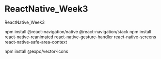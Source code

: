 # ReactNative_Week3
ReactNative_Week3



npm install @react-navigation/native @react-navigation/stack
npm install react-native-reanimated react-native-gesture-handler react-native-screens react-native-safe-area-context

npm install @expo/vector-icons
